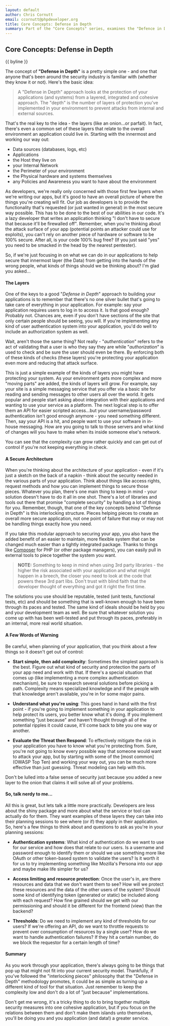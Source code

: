```yaml
---
layout: default
author: Chris Cornutt
email: ccornutt@phpdeveloper.org
title: Core Concepts: Defense in Depth
summary: Part of the "Core Concepts" series, examines the "Defence in Depth" thought pattern to secure your app.
---
```


Core Concepts: Defense in Depth
--------------

{{ byline }}

The concept of **"Defense in Depth"** is a pretty simple one - and one that anyone that's
been around the security industry is familiar with (whether they know it or not). Here's
the basic idea:

> A "Defense in Depth" approach looks at the protection of your applications (and systems)
> from a layered, integrated and cohesive approach. The "depth" is the number of layers 
> of protection you've implemented in your environment to prevent attacks from internal 
> and external sources.

That's the real key to the idea - the layers (like an onion...or parfait). In fact, there's
even a common set of these layers that relate to the overall environment an application
could live in. Starting with the innermost and working our way out:

- Data sources (databases, logs, etc)
- Applications
- the Host they live on
- your Internal Network
- the Perimeter of your environment
- the Physical hardware and systems themselves
- any Policies and Awareness you want to have about the environment

As developers, we're really only concerned with those first few layers when we're writing 
our apps, but it's good to have an overall picture of where the things you're creating 
will fit. Our job as developers is to provide the functionality that's requested (or 
just wanted in general) in the most secure way possible. This has to be done to the best
of our abilities in our code. It's a lazy developer that writes an application thinking
"I don't have to secure that because it'll be firewalled off". Remember, when you're 
thinking about the attack surface of your app (potential points an attacker could use
for exploits), you can't rely on another piece of hardware or software to be 100% secure.
After all, is your code 100% bug free? (If you just said "yes" you need to be smacked
in the head by the nearest pentester).

So, if we're just focusing in on what we can do in our applications to help secure that
innermost layer (the Data) from getting into the hands of the wrong people, what kinds
of things should we be thinking about? I'm glad you asked...

#### The Layers

One of the keys to a good "*Defense in Depth*" approach to building your applications is 
to remember that there's no one silver bullet that's going to take care of everything 
in your application. For example: say your application requires users to log in to access
it. Is that good enough? Probably not. Chances are, even if you don't have sections of 
the site that only certain people should be seeing, you will. If you're implementing 
any kind of user authentication system into your application, you'd do well to include
an authorization system as well. 

Wait, aren't those the same thing? Not really - "*authentication*" refers to the act of 
validating that a user is who they say they are while "*authorization*" is used to check
and be sure the user should even be there. By enforcing both of these kinds of checks 
(these layers) you're protecting your application even more and reducing that attack 
surface. 

This is just a simple example of the kinds of layers you might have protecting your 
system. As your environment gets more complex and more "moving parts" are added, the 
kinds of layers will grow. For example, say your site is a simple messaging service
that you offer via a basic site for reading and sending messages to other users all
over the world. It gets popular and people start asking about integration with their
applications and wanting to use your service as a platform. The next logical step is 
to offer them an API for easier scripted access...but your username/password 
authentication isn't good enough anymore - you need something different. Then, say your
API is a hit, and people want to use your software in in-house messaging. How are you
going to talk to those servers and what kind of changes will you have to make when its 
inside someone else's network. 

You can see that the complexity can grow rather quickly and can get out of control if 
you're not keeping everything in check.

#### A Secure Architecture

When you're thinking about the architecture of your application - even if it's just a 
sketch on the back of a napkin - think about the security needed in the various parts
of your application. Think about things like access rights, request methods and how 
you can implement things to secure those pieces. Whatever you plan, there's one main 
thing to keep in mind - your solution doesn't have to do it all in one shot. There's a 
lot of libraries and tools out there that promise "complete security" by handling a lot
of things for you. Remember, though, that one of the key concepts behind "Defense in Depth"
is this interlocking structure. Pieces helping pieces to create an overall more secure 
application, not one point of failure that may or may not be handling things exactly 
how you need.

If you take this modular approach to securing your app, you also have the added benefit
of an easier to maintain, more flexible system that can be changed much easier than a 
tightly integrated package. Thanks to things like [Composer](http://getcomposer.org)
for PHP (or other package managers), you can easily pull in external tools to piece 
together the system you want. 

> **NOTE:** Something to keep in mind when using 3rd party libraries - the higher the risk 
> associated with your application and what might happen in a breech, the closer you 
> need to look at the code that powers these 3rd part libs. Don't trust with blind faith 
> that the developer thought of everything and got it right the first time.

The solutions you use should be reputable, tested (unit tests, functional tests, etc)
and should be something that is well-known enough to have been through its paces and 
tested. The same kind of ideals should be held by you and your development team as well. 
Be sure that whatever solution you come up with has been well-tested and put through its
paces, preferably in an internal, more real world situation.

#### A Few Words of Warning

Be careful, when planning of your application, that you think about a few things so 
it doesn't get out of control:

- **Start simple, then add complexity**: Sometimes the simplest approach is the best. Figure
  out what kind of security and protection the parts of your app need and work with that.
  If there's a special situation that comes up (like implementing a more complex authentication
  mechanism), be sure to research several solutions before picking a path. Complexity
  means specialized knowledge and if the people with that knowledge aren't available,
  you're in for some major pains.

- **Understand what you're using**: This goes hand in hand with the first point - if you're
  going to implement something in your application to help protect its users, you better 
  know what it's doing. If you implement something "just because" and haven't thought
  through all of the potential ripples it could cause, it'll come back to bite you
  one way or another.

- **Evaluate the Threat then Respond**: To effectively mitigate the risk in your application
  you have to know what you're protecting from. Sure, you're not going to know every possible
  way that someone would want to attack your app, but by starting with some of the
  [most common](OWASP Top Ten) and working your way out, you can be much more effective than
  just guessing. Threat modeling can help with this.

Don't be lulled into a false sense of security just because you added a new layer to the 
onion that claims it will solve all of your problems.


#### So, talk nerdy to me...

All this is great, but lets talk a little more practically. Developers are less about 
the shiny package and more about what the service or tool can actually do for them. They
want examples of these layers they can take into their planning sessions to see where (or if)
they apply in their application. So, here's a few things to think about and questions to 
ask as you're in your planning sessions: 

- **Authentication systems**: What kind of authentication do we want to use for our service
  and how does that relate to our users. Is a username and password enough to identify them
  or should we use something more like OAuth or other token-based system to validate the users?
  Is it worth it for us to try implementing something like Mozilla's Persona into our app
  and maybe make life simpler for us? 

- **Access limiting and resource protection**: Once the user's in, are there resources
  and data that we don't want them to see? How will we protect these resources and the 
  data of the other users of the system? Should some kind of identifying token (generated
  or static) be included along with each request? How fine grained should we get with our
  permissioning and should it be different for the frontend (view) than the backend?

- **Thresholds**: Do we need to implement any kind of thresholds for our users? If we're 
  offering an API, do we want to throttle requests to prevent over consumption of resources
  by a single user? How do we want to handle authentication failures? If they hit a certain
  number, do we block the requestor for a certain length of time?

#### Summary

As you work through your application, there's always going to be things that pop up that
might not fit into your current security model. Thankfully, if you've followed the "interlocking
pieces" philosophy that the "Defense in Depth" methodology promotes, it could be as simple
as turning up a different kind of tool for that situation. Just remember to keep the complexity
low and don't do a lot of "just because" implementations.

Don't get me wrong, it's a tricky thing to do to bring together multiple security measures
into one cohesive application, but if you focus on the relations between them and don't 
make them islands unto themselves, you'll be doing you and you application (and data!)
a greater service.
